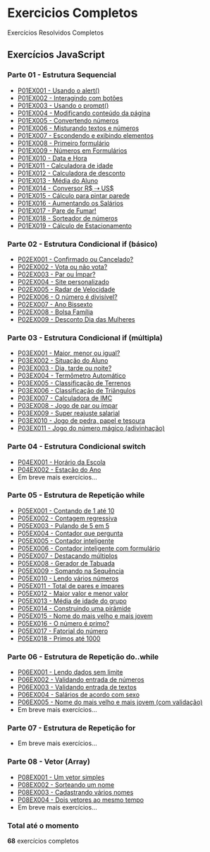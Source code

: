 # Exercicios Completos
 Exercícios Resolvidos Completos

## Exercícios JavaScript
### Parte 01 - Estrutura Sequencial
* <a href="https://guanabara-eteot.github.io/exercicios/javascript/parte01/p01ex001/" target="_blank">P01EX001 - Usando o alert()</a>
* <a href="https://guanabara-eteot.github.io/exercicios/javascript/parte01/p01ex002/" target="_blank">P01EX002 - Interagindo com botões</a>
* <a href="https://guanabara-eteot.github.io/exercicios/javascript/parte01/p01ex003/" target="_blank">P01EX003 - Usando o prompt()</a>
* <a href="https://guanabara-eteot.github.io/exercicios/javascript/parte01/p01ex004/" target="_blank">P01EX004 - Modificando conteúdo da página</a>
* <a href="https://guanabara-eteot.github.io/exercicios/javascript/parte01/p01ex005/" target="_blank">P01EX005 - Convertendo números</a>
* <a href="https://guanabara-eteot.github.io/exercicios/javascript/parte01/p01ex006/" target="_blank">P01EX006 - Misturando textos e números</a>
* <a href="https://guanabara-eteot.github.io/exercicios/javascript/parte01/p01ex007/" target="_blank">P01EX007 - Escondendo e exibindo elementos</a>
* <a href="https://guanabara-eteot.github.io/exercicios/javascript/parte01/p01ex008/" target="_blank">P01EX008 - Primeiro formulário</a>
* <a href="https://guanabara-eteot.github.io/exercicios/javascript/parte01/p01ex009/" target="_blank">P01EX009 - Números em Formulários</a>
* <a href="https://guanabara-eteot.github.io/exercicios/javascript/parte01/p01ex010/" target="_blank">P01EX010 - Data e Hora</a>
* <a href="https://guanabara-eteot.github.io/exercicios/javascript/parte01/p01ex011/" target="_blank">P01EX011 - Calculadora de idade</a>
* <a href="https://guanabara-eteot.github.io/exercicios/javascript/parte01/p01ex012/" target="_blank">P01EX012 - Calculadora de desconto</a>
* <a href="https://guanabara-eteot.github.io/exercicios/javascript/parte01/p01ex013/" target="_blank">P01EX013 - Média do Aluno</a>
* <a href="https://guanabara-eteot.github.io/exercicios/javascript/parte01/p01ex014/" target="_blank">P01EX014 - Conversor R$ &#x21E2; US$</a>
* <a href="https://guanabara-eteot.github.io/exercicios/javascript/parte01/p01ex015/" target="_blank">P01EX015 - Cálculo para pintar parede</a>
* <a href="https://guanabara-eteot.github.io/exercicios/javascript/parte01/p01ex016/" target="_blank">P01EX016 - Aumentando os Salários</a>
* <a href="https://guanabara-eteot.github.io/exercicios/javascript/parte01/p01ex017/" target="_blank">P01EX017 - Pare de Fumar!</a>
* <a href="https://guanabara-eteot.github.io/exercicios/javascript/parte01/p01ex018/" target="_blank">P01EX018 - Sorteador de números</a>
* <a href="https://guanabara-eteot.github.io/exercicios/javascript/parte01/p01ex019/" target="_blank">P01EX019 - Cálculo de Estacionamento</a>

### Parte 02 - Estrutura Condicional if (básico)
* <a href="https://guanabara-eteot.github.io/exercicios/javascript/parte02/p02ex001/" target="_blank">P02EX001 - Confirmado ou Cancelado?</a>
* <a href="https://guanabara-eteot.github.io/exercicios/javascript/parte02/p02ex002/" target="_blank">P02EX002 - Vota ou não vota?</a>
* <a href="https://guanabara-eteot.github.io/exercicios/javascript/parte02/p02ex003/" target="_blank">P02EX003 - Par ou Ímpar?</a>
* <a href="https://guanabara-eteot.github.io/exercicios/javascript/parte02/p02ex004/" target="_blank">P02EX004 - Site personalizado</a>
* <a href="https://guanabara-eteot.github.io/exercicios/javascript/parte02/p02ex005/" target="_blank">P02EX005 - Radar de Velocidade</a>
* <a href="https://guanabara-eteot.github.io/exercicios/javascript/parte02/p02ex006/" target="_blank">P02EX006 - O número é divisível?</a>
* <a href="https://guanabara-eteot.github.io/exercicios/javascript/parte02/p02ex007/" target="_blank">P02EX007 - Ano Bissexto</a>
* <a href="https://guanabara-eteot.github.io/exercicios/javascript/parte02/p02ex008/" target="_blank">P02EX008 - Bolsa Família</a>
* <a href="https://guanabara-eteot.github.io/exercicios/javascript/parte02/p02ex009/" target="_blank">P02EX009 - Desconto Dia das Mulheres</a>

### Parte 03 - Estrutura Condicional if (múltipla)
* <a href="https://guanabara-eteot.github.io/exercicios/javascript/parte03/p03ex001/" target="_blank">P03EX001 - Maior, menor ou igual?</a>
* <a href="https://guanabara-eteot.github.io/exercicios/javascript/parte03/p03ex002/" target="_blank">P03EX002 - Situação do Aluno</a>
* <a href="https://guanabara-eteot.github.io/exercicios/javascript/parte03/p03ex003/" target="_blank">P03EX003 - Dia, tarde ou noite?</a>
* <a href="https://guanabara-eteot.github.io/exercicios/javascript/parte03/p03ex004/" target="_blank">P03EX004 - Termômetro Automático</a>
* <a href="https://guanabara-eteot.github.io/exercicios/javascript/parte03/p03ex005/" target="_blank">P03EX005 - Classificação de Terrenos</a>
* <a href="https://guanabara-eteot.github.io/exercicios/javascript/parte03/p03ex006/" target="_blank">P03EX006 - Classificação de Triângulos</a>
* <a href="https://guanabara-eteot.github.io/exercicios/javascript/parte03/p03ex007/" target="_blank">P03EX007 - Calculadora de IMC</a>
* <a href="https://guanabara-eteot.github.io/exercicios/javascript/parte03/p03ex008/" target="_blank">P03EX008 - Jogo de par ou ímpar</a>
* <a href="https://guanabara-eteot.github.io/exercicios/javascript/parte03/p03ex009/" target="_blank">P03EX009 - Super reajuste salarial</a>
* <a href="https://guanabara-eteot.github.io/exercicios/javascript/parte03/p03ex010/" target="_blank">P03EX010 - Jogo de pedra, papel e tesoura</a>
* <a href="https://guanabara-eteot.github.io/exercicios/javascript/parte03/p03ex011/" target="_blank">P03EX011 - Jogo do número mágico (adivinhação)</a>

### Parte 04 - Estrutura Condicional switch
* <a href="https://guanabara-eteot.github.io/exercicios/javascript/parte04/p04ex001/" target="_blank">P04EX001 - Horário da Escola</a>
* <a href="https://guanabara-eteot.github.io/exercicios/javascript/parte04/p04ex002/" target="_blank">P04EX002 - Estação do Ano</a>
* Em breve mais exercícios...

### Parte 05 - Estrutura de Repetição while
* <a href="https://guanabara-eteot.github.io/exercicios/javascript/parte05/p05ex001/" target="_blank">P05EX001 - Contando de 1 até 10</a>
* <a href="https://guanabara-eteot.github.io/exercicios/javascript/parte05/p05ex002/" target="_blank">P05EX002 - Contagem regressiva</a>
* <a href="https://guanabara-eteot.github.io/exercicios/javascript/parte05/p05ex003/" target="_blank">P05EX003 - Pulando de 5 em 5</a>
* <a href="https://guanabara-eteot.github.io/exercicios/javascript/parte05/p05ex004/" target="_blank">P05EX004 - Contador que pergunta</a>
* <a href="https://guanabara-eteot.github.io/exercicios/javascript/parte05/p05ex005/" target="_blank">P05EX005 - Contador inteligente</a>
* <a href="https://guanabara-eteot.github.io/exercicios/javascript/parte05/p05ex006/" target="_blank">P05EX006 - Contador inteligente com formulário</a>
* <a href="https://guanabara-eteot.github.io/exercicios/javascript/parte05/p05ex007/" target="_blank">P05EX007 - Destacando múltiplos</a>
* <a href="https://guanabara-eteot.github.io/exercicios/javascript/parte05/p05ex008/" target="_blank">P05EX008 - Gerador de Tabuada</a>
* <a href="https://guanabara-eteot.github.io/exercicios/javascript/parte05/p05ex009/" target="_blank">P05EX009 - Somando na Sequência</a>
* <a href="https://guanabara-eteot.github.io/exercicios/javascript/parte05/p05ex010/" target="_blank">P05EX010 - Lendo vários números</a>
* <a href="https://guanabara-eteot.github.io/exercicios/javascript/parte05/p05ex011/" target="_blank">P05EX011 - Total de pares e ímpares</a>
* <a href="https://guanabara-eteot.github.io/exercicios/javascript/parte05/p05ex012/" target="_blank">P05EX012 - Maior valor e menor valor</a>
* <a href="https://guanabara-eteot.github.io/exercicios/javascript/parte05/p05ex013/" target="_blank">P05EX013 - Média de idade do grupo</a>
* <a href="https://guanabara-eteot.github.io/exercicios/javascript/parte05/p05ex014/" target="_blank">P05EX014 - Construindo uma pirâmide</a>
* <a href="https://guanabara-eteot.github.io/exercicios/javascript/parte05/p05ex015/" target="_blank">P05EX015 - Nome do mais velho e mais jovem</a>
* <a href="https://guanabara-eteot.github.io/exercicios/javascript/parte05/p05ex016/" target="_blank">P05EX016 - O número é primo?</a>
* <a href="https://guanabara-eteot.github.io/exercicios/javascript/parte05/p05ex017/" target="_blank">P05EX017 - Fatorial do número</a>
* <a href="https://guanabara-eteot.github.io/exercicios/javascript/parte05/p05ex018/" target="_blank">P05EX018 - Primos até 1000</a>

### Parte 06 - Estrutura de Repetição do..while
* <a href="https://guanabara-eteot.github.io/exercicios/javascript/parte06/p06ex001/" target="_blank">P06EX001 - Lendo dados sem limite</a>
* <a href="https://guanabara-eteot.github.io/exercicios/javascript/parte06/p06ex002/" target="_blank">P06EX002 - Validando entrada de números</a>
* <a href="https://guanabara-eteot.github.io/exercicios/javascript/parte06/p06ex003/" target="_blank">P06EX003 - Validando entrada de textos</a>
* <a href="https://guanabara-eteot.github.io/exercicios/javascript/parte06/p06ex004/" target="_blank">P06EX004 - Salários de acordo com sexo</a>
* <a href="https://guanabara-eteot.github.io/exercicios/javascript/parte06/p06ex005/" target="_blank">P06EX005 - Nome do mais velho e mais jovem (com validação)</a>
* Em breve mais exercícios...

### Parte 07 - Estrutura de Repetição for
* Em breve mais exercícios...

### Parte 08 - Vetor (Array)
* <a href="https://guanabara-eteot.github.io/exercicios/javascript/parte08/p08ex001/" target="_blank">P08EX001 - Um vetor simples</a>
* <a href="https://guanabara-eteot.github.io/exercicios/javascript/parte08/p08ex002/" target="_blank">P08EX002 - Sorteando um nome</a>
* <a href="https://guanabara-eteot.github.io/exercicios/javascript/parte08/p08ex003/" target="_blank">P08EX003 - Cadastrando vários nomes</a>
* <a href="https://guanabara-eteot.github.io/exercicios/javascript/parte08/p08ex004/" target="_blank">P08EX004 - Dois vetores ao mesmo tempo</a>
* Em breve mais exercícios...

### Total até o momento
**68** exercícios completos